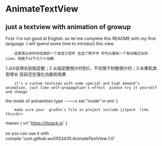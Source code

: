 # AnimateTextView
just a textview with animation of growup
------

First :I'm not good at English..so let me complete this README  with my first language .I will  spend some time to introduct this view<br>


        这是我业余时间完成的一个自定义控件 在这个例子中 你可以看到一个有动画过长的view，他能干以下几个小动画
1.从0自增长到指定数；2.从指定数倒计时到0，不仅限于秒数倒计时；3.水果机类型增长 目前还在强化功能和效果<br>


        it’s a custom textview with some special and high demand’s animation, just like self-propagation's effect  please try it yourself and change
the mode of aninamtion type ----> set "mode" in xml :)<br>

        make sure your  gradle's file in project include jitpack  like this<br>
  maven { url 'https://jitpack.io' }<br>
<br>
so you can use it with<br>
compile 'com.github.wo5553435:AnimateTextView:1.0'<br>
